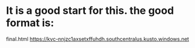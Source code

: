 # It is a good start for this. the good format is:
final.html
https://kvc-nnjzc1axsetxffuhdh.southcentralus.kusto.windows.net
